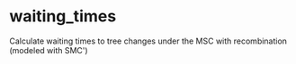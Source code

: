 # waiting_times
Calculate waiting times to tree changes under the MSC with recombination (modeled with SMC')
